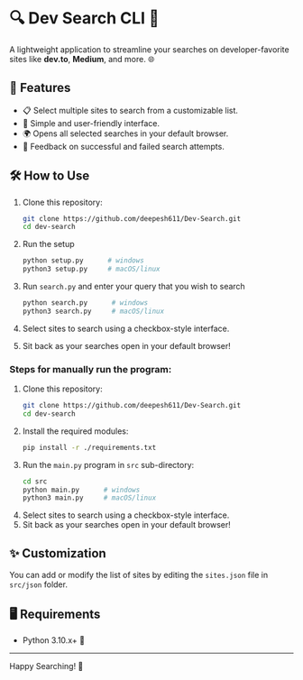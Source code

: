 # 🔍 Dev Search CLI 🚀

A lightweight application to streamline your searches on developer-favorite sites like **dev.to**, **Medium**, and more. 🌐

## 🌟 Features
- 📋 Select multiple sites to search from a customizable list.
- 🌈 Simple and user-friendly interface.
- 🌍 Opens all selected searches in your default browser.
- 📢 Feedback on successful and failed search attempts.

## 🛠️ How to Use
1. Clone this repository:
   ```bash
   git clone https://github.com/deepesh611/Dev-Search.git
   cd dev-search
    ```
   
2. Run the setup
   ```bash
   python setup.py      # windows
   python3 setup.py     # macOS/linux
   ```
   
3. Run `search.py` and enter your query that you wish to search
   ```bash
   python search.py      # windows
   python3 search.py     # macOS/linux
   ```
   
4. Select sites to search using a checkbox-style interface.
5. Sit back as your searches open in your default browser!

### Steps for manually run the program:
1. Clone this repository:
   ```bash
   git clone https://github.com/deepesh611/Dev-Search.git
   cd dev-search
    ```
2. Install the required modules:
   ```bash
   pip install -r ./requirements.txt
   ```
3. Run the `main.py` program in `src` sub-directory:
   ```bash
   cd src
   python main.py      # windows
   python3 main.py     # macOS/linux
   ```
4. Select sites to search using a checkbox-style interface.
5. Sit back as your searches open in your default browser!

## ✨ Customization
You can add or modify the list of sites by editing the `sites.json` file in `src/json` folder.

## 🖥️ Requirements
- Python 3.10.x+ 🐍

---

Happy Searching! 🚀
